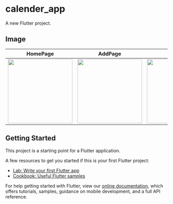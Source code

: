 # calender_app

A new Flutter project.

## Image
|HomePage|AddPage|EditPage|TodoPage|
|---|---|---|---|
|<img src="https://user-images.githubusercontent.com/92189386/164576956-1f316df9-3c58-4ccd-a9d7-23638a37cbb9.png" width="200">|<img src="https://user-images.githubusercontent.com/92189386/164577032-9c40fbd9-9897-4dd7-b571-eb01c5f36892.png" width="200">|<img src="https://user-images.githubusercontent.com/92189386/164577160-425dd21b-3bab-466a-a123-57f850dfeb19.png" width="200">|<img src="https://user-images.githubusercontent.com/92189386/164577256-c635647c-d38f-4946-8579-9c3975a93071.png" width="200">|

## Getting Started

This project is a starting point for a Flutter application.

A few resources to get you started if this is your first Flutter project:

- [Lab: Write your first Flutter app](https://flutter.dev/docs/get-started/codelab)
- [Cookbook: Useful Flutter samples](https://flutter.dev/docs/cookbook)

For help getting started with Flutter, view our
[online documentation](https://flutter.dev/docs), which offers tutorials,
samples, guidance on mobile development, and a full API reference.
